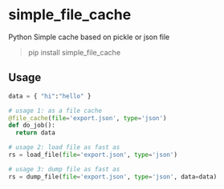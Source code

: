 # simple_file_cache
Python Simple cache based on pickle or json file


> pip install simple_file_cache


## Usage

```python
data = { "hi":"hello" }

# usage 1: as a file cache
@file_cache(file='export.json', type='json')
def do_job():
  return data

# usage 2: load file as fast as
rs = load_file(file='export.json', type='json')

# usage 3: dump file as fast as
rs = dump_file(file='export.json', type='json', data=data)
```

